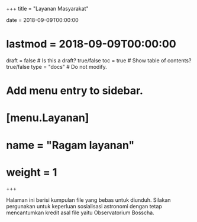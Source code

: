 +++
title = "Layanan Masyarakat"

date = 2018-09-09T00:00:00
# lastmod = 2018-09-09T00:00:00

draft = false  # Is this a draft? true/false
toc = true  # Show table of contents? true/false
type = "docs"  # Do not modify.

# Add menu entry to sidebar.
# [menu.Layanan]
#  name = "Ragam layanan"
#  weight = 1
+++

<!-- ## Workshop Pendidikan

bla bla deskripsi soal workshop. Jika perlu page khusus, bisa ke [sini]({{< relref "">}}).

detail detail detail detail

## Pengamatan Hilal

detail detail detail -->

<!-- {{< figure library="true" src="underconstruction.jpg" width="500px" >}} -->

Halaman ini berisi kumpulan file yang bebas untuk diunduh. Silakan pergunakan untuk keperluan sosialisasi astronomi dengan tetap mencantumkan kredit asal file yaitu Observatorium Bosscha.